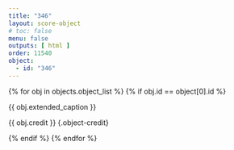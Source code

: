 ```yaml
---
title: "346"
layout: score-object
# toc: false
menu: false
outputs: [ html ]
order: 11540
object:
  - id: "346"
---
```


{% for obj in objects.object_list %}
{% if obj.id == object[0].id %}

{{ obj.extended_caption }}

{{ obj.credit }} {.object-credit}

{% endif %}
{% endfor %}
